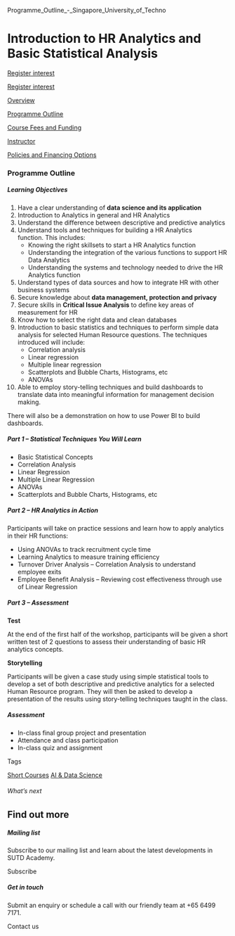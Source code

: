 Programme_Outline_-_Singapore_University_of_Techno



Introduction to HR Analytics and Basic Statistical Analysis
===========================================================

[Register interest](/admissions/academy/short-courses/short-courses-register-your-interest/?coursename=introduction-to-hr-analytics-and-basic-statistical-analysis)

[Register interest](/admissions/academy/short-courses/short-courses-register-your-interest/?coursename=introduction-to-hr-analytics-and-basic-statistical-analysis)

[Overview](/course/introduction-to-hr-analytics-and-basic-statistical-analysis/#tabs)

[Programme Outline](/course/introduction-to-hr-analytics-and-basic-statistical-analysis/programme-outline/#tabs)

[Course Fees and Funding](/course/introduction-to-hr-analytics-and-basic-statistical-analysis/course-fees-and-funding/#tabs)

[Instructor](/course/introduction-to-hr-analytics-and-basic-statistical-analysis/instructor/#tabs)

[Policies and Financing Options](/course/introduction-to-hr-analytics-and-basic-statistical-analysis/policies-and-financing-options/#tabs)

### Programme Outline



##### **Learning Objectives**

1. Have a clear understanding of **data science and its application**
2. Introduction to Analytics in general and HR Analytics
3. Understand the difference between descriptive and predictive analytics
4. Understand tools and techniques for building a HR Analytics function. This includes:
   * Knowing the right skillsets to start a HR Analytics function
   * Understanding the integration of the various functions to support HR Data Analytics
   * Understanding the systems and technology needed to drive the HR Analytics function
5. Understand types of data sources and how to integrate HR with other business systems
6. Secure knowledge about **data management, protection and privacy**
7. Secure skills in **Critical Issue Analysis** to define key areas of measurement for HR
8. Know how to select the right data and clean databases
9. Introduction to basic statistics and techniques to perform simple data analysis for selected Human Resource questions. The techniques introduced will include:
   * Correlation analysis
   * Linear regression
   * Multiple linear regression
   * Scatterplots and Bubble Charts, Histograms, etc
   * ANOVAs
10. Able to employ story-telling techniques and build dashboards to translate data into meaningful information for management decision making.

There will also be a demonstration on how to use Power BI to build dashboards.

##### Part 1 – Statistical Techniques You Will Learn

* Basic Statistical Concepts
* Correlation Analysis
* Linear Regression
* Multiple Linear Regression
* ANOVAs
* Scatterplots and Bubble Charts, Histograms, etc

##### Part 2 – HR Analytics in Action

Participants will take on practice sessions and learn how to apply analytics in their HR functions:

* Using ANOVAs to track recruitment cycle time
* Learning Analytics to measure training efficiency
* Turnover Driver Analysis – Correlation Analysis to understand employee exits
* Employee Benefit Analysis – Reviewing cost effectiveness through use of Linear Regression

##### Part 3 – Assessment

**Test**

At the end of the first half of the workshop, participants will be given a short written test of 2 questions to assess their understanding of basic HR analytics concepts.

**Storytelling**

Participants will be given a case study using simple statistical tools to develop a set of both descriptive and predictive analytics for a selected Human Resource program. They will then be asked to develop a presentation of the results using story-telling techniques taught in the class.

##### Assessment

* In-class final group project and presentation
* Attendance and class participation
* In-class quiz and assignment

Tags

[Short Courses](/admissions/academy/courses-and-modules/?academy-type-course=780)
[AI & Data Science](/admissions/academy/courses-and-modules/?discipline=782)

###### What’s next

Find out more
-------------

##### Mailing list

Subscribe to our mailing list and learn about the latest developments in SUTD Academy.

Subscribe

##### Get in touch

Submit an enquiry or schedule a call with our friendly team at +65 6499 7171.

Contact us

